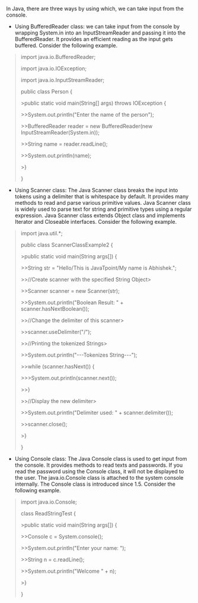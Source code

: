 In Java, there are three ways by using which, we can take input from the
console.

- Using BufferedReader class: we can take input from the console by
  wrapping System.in into an InputStreamReader and passing it into the
  BufferedReader. It provides an efficient reading as the input gets
  buffered. Consider the following example.

> import java.io.BufferedReader;
>
> import java.io.IOException;
>
> import java.io.InputStreamReader;
>
> public class Person {
>
> \>public static void main(String\[\] args) throws IOException {
>
> \>\>System.out.println(\"Enter the name of the person\");
>
> \>\>BufferedReader reader = new BufferedReader(new
> InputStreamReader(System.in));
>
> \>\>String name = reader.readLine();
>
> \>\>System.out.println(name);
>
> \>}
>
> }

- Using Scanner class: The Java Scanner class breaks the input into
  tokens using a delimiter that is whitespace by default. It provides
  many methods to read and parse various primitive values. Java
  Scanner class is widely used to parse text for string and primitive
  types using a regular expression. Java Scanner class extends Object
  class and implements Iterator and Closeable interfaces. Consider the
  following example.

> import java.util.\*;
>
> public class ScannerClassExample2 {
>
> \>public static void main(String args\[\]) {
>
> \>\>String str = \"Hello/This is JavaTpoint/My name is Abhishek.\";
>
> \>\>//Create scanner with the specified String Object\>
>
> \>\>Scanner scanner = new Scanner(str);
>
> \>\>System.out.println(\"Boolean Result: \" +
> scanner.hasNextBoolean());
>
> \>\>//Change the delimiter of this scanner\>
>
> \>\>scanner.useDelimiter(\"/\");
>
> \>\>//Printing the tokenized Strings\>
>
> \>\>System.out.println(\"\-\--Tokenizes String\-\--\");
>
> \>\>while (scanner.hasNext()) {
>
> \>\>\>System.out.println(scanner.next());
>
> \>\>}
>
> \>\>//Display the new delimiter\>
>
> \>\>System.out.println(\"Delimiter used: \" + scanner.delimiter());
>
> \>\>scanner.close();
>
> \>}
>
> }

- Using Console class: The Java Console class is used to get input
  from the console. It provides methods to read texts and passwords.
  If you read the password using the Console class, it will not be
  displayed to the user. The java.io.Console class is attached to the
  system console internally. The Console class is introduced since
  1.5. Consider the following example.

> import java.io.Console;
>
> class ReadStringTest {
>
> \>public static void main(String args\[\]) {
>
> \>\>Console c = System.console();
>
> \>\>System.out.println(\"Enter your name: \");
>
> \>\>String n = c.readLine();
>
> \>\>System.out.println(\"Welcome \" + n);
>
> \>}
>
> }